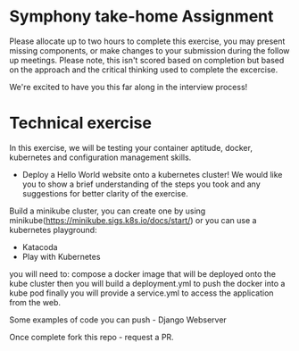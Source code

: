 # Symphony take-home Assignment

Please allocate up to two hours to complete this exercise, you may present missing components, or make changes to your submission during the follow up meetings. Please note, this isn't scored based on completion but based on the approach and the critical thinking used to complete the excercise.

We're excited to have you this far along in the interview process!

# Technical exercise

In this exercise, we will be testing your container aptitude, docker, kubernetes and configuration management skills. 

- Deploy a Hello World website onto a kubernetes cluster! 
We would like you to show a brief understanding of the steps you took and any suggestions for better clarity of the exercise. 

Build a minikube cluster, you can create one by using minikube(https://minikube.sigs.k8s.io/docs/start/) or you can use a kubernetes playground:
- Katacoda
- Play with Kubernetes

you will need to:
compose a docker image that will be deployed onto the kube cluster
then you will build a deployment.yml to push the docker into a kube pod
finally you will provide a service.yml to access the application from the web.


Some examples of code you can push -
Django Webserver

Once complete fork this repo - request a PR. 


